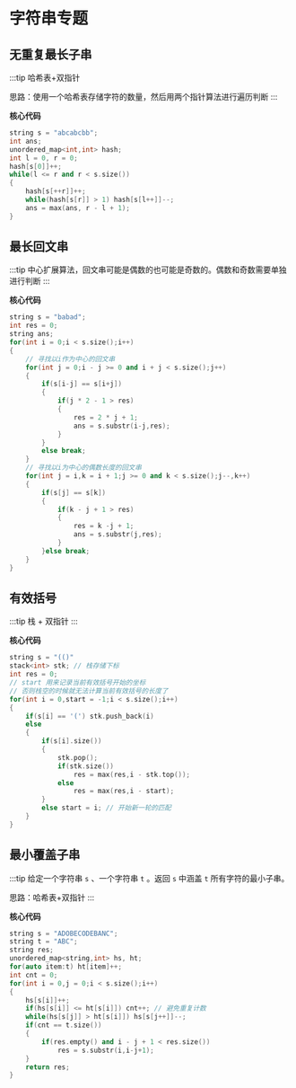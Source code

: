# 字符串专题

## 无重复最长子串
:::tip
哈希表+双指针

思路：使用一个哈希表存储字符的数量，然后用两个指针算法进行遍历判断
:::

**核心代码**
```c++
string s = "abcabcbb";
int ans;
unordered_map<int,int> hash;
int l = 0, r = 0;
hash[s[0]]++;
while(l <= r and r < s.size())
{
	hash[s[++r]]++;
	while(hash[s[r]] > 1) hash[s[l++]]--;
	ans = max(ans, r - l + 1);
}
```

## 最长回文串
:::tip
中心扩展算法，回文串可能是偶数的也可能是奇数的。偶数和奇数需要单独进行判断
:::

**核心代码**
```c++
string s = "babad";
int res = 0;
string ans;
for(int i = 0;i < s.size();i++)
{
	// 寻找以i作为中心的回文串
	for(int j = 0;i - j >= 0 and i + j < s.size();j++)
	{
		if(s[i-j] == s[i+j])
		{
			if(j * 2 - 1 > res)
			{
				res = 2 * j + 1;
				ans = s.substr(i-j,res);
			}
		}
		else break;
	}
	// 寻找以i为中心的偶数长度的回文串
	for(int j = i,k = i + 1;j >= 0 and k < s.size();j--,k++)
	{
		if(s[j] == s[k])
		{
			if(k - j + 1 > res)
			{
				res = k -j + 1;
				ans = s.substr(j,res);
			}
		}else break;
	}
}
```

## 有效括号
:::tip
栈 + 双指针
:::

**核心代码**
```c++
string s = "(()"
stack<int> stk; // 栈存储下标
int res = 0;
// start 用来记录当前有效括号开始的坐标
// 否则栈空的时候就无法计算当前有效括号的长度了
for(int i = 0,start = -1;i < s.size();i++)
{
	if(s[i] == '(') stk.push_back(i)
	else
	{
		if(s[i].size())
		{
			stk.pop();
			if(stk.size())
				res = max(res,i - stk.top());
			else
				res = max(res,i - start);
		}
		else start = i; // 开始新一轮的匹配
	}
}
```

## 最小覆盖子串
:::tip
给定一个字符串 `s` 、一个字符串 `t` 。返回 `s` 中涵盖 `t` 所有字符的最小子串。

思路：哈希表+双指针
:::

**核心代码**
```c++
string s = "ADOBECODEBANC";
string t = "ABC";
string res;
unordered_map<string,int> hs, ht;
for(auto item:t) ht[item]++;
int cnt = 0;
for(int i = 0,j = 0;i < s.size();i++)
{
	hs[s[i]]++;
	if(hs[s[i]] <= ht[s[i]]) cnt++; // 避免重复计数
	while(hs[s[j]] > ht[s[i]]) hs[s[j++]]--;
	if(cnt == t.size())
	{
		if(res.empty() and i - j + 1 < res.size())
			res = s.substr(i,i-j+1);
	}
	return res;
}
```






